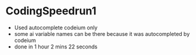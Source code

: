 # CodingSpeedrun1
- Used autocomplete codeium only
- some ai variable names can be there because it was autocompleted by codeium
- done in 1 hour 2 mins 22 seconds

